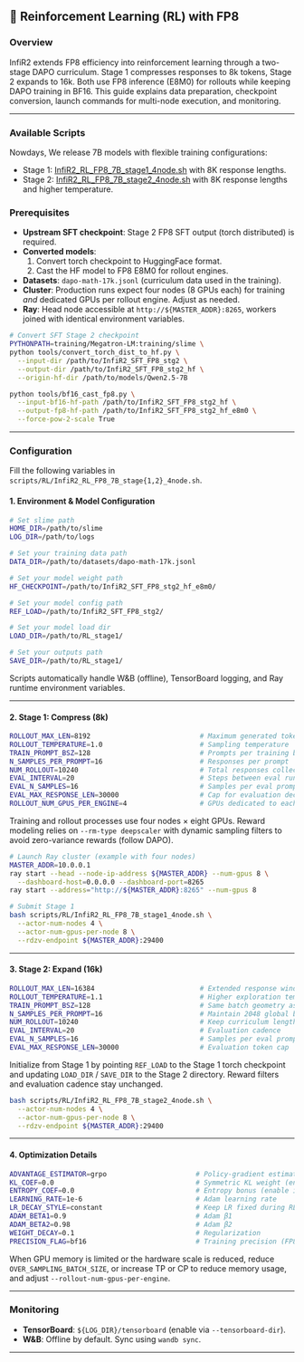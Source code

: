 ## 🎯 Reinforcement Learning (RL) with FP8

### Overview
InfiR2 extends FP8 efficiency into reinforcement learning through a two-stage DAPO curriculum. Stage 1 compresses responses to 8k tokens, Stage 2 expands to 16k. Both use FP8 inference (E8M0) for rollouts while keeping DAPO training in BF16. This guide explains data preparation, checkpoint conversion, launch commands for multi-node execution, and monitoring.

---

### Available Scripts

Nowdays, We release 7B models with flexible training configurations:

- Stage 1: [InfiR2_RL_FP8_7B_stage1_4node.sh](scripts/RL/InfiR2_RL_FP8_7B_stage1_4node.sh) with 8K response lengths.
- Stage 2: [InfiR2_RL_FP8_7B_stage2_4node.sh](scripts/RL/InfiR2_RL_FP8_7B_stage2_4node.sh) with 8K response lengths and higher temperature.

### Prerequisites
- **Upstream SFT checkpoint**: Stage 2 FP8 SFT output (torch distributed) is required.
- **Converted models**:  
  1. Convert torch checkpoint to HuggingFace format.  
  2. Cast the HF model to FP8 E8M0 for rollout engines.
- **Datasets**: `dapo-math-17k.jsonl` (curriculum data used in the training).
- **Cluster**: Production runs expect four nodes (8 GPUs each) for training *and* dedicated GPUs per rollout engine. Adjust as needed.
- **Ray**: Head node accessible at `http://${MASTER_ADDR}:8265`, workers joined with identical environment variables.

```bash
# Convert SFT Stage 2 checkpoint
PYTHONPATH=training/Megatron-LM:training/slime \
python tools/convert_torch_dist_to_hf.py \
  --input-dir /path/to/InfiR2_SFT_FP8_stg2 \
  --output-dir /path/to/InfiR2_SFT_FP8_stg2_hf \
  --origin-hf-dir /path/to/models/Qwen2.5-7B

python tools/bf16_cast_fp8.py \
  --input-bf16-hf-path /path/to/InfiR2_SFT_FP8_stg2_hf \
  --output-fp8-hf-path /path/to/InfiR2_SFT_FP8_stg2_hf_e8m0 \
  --force-pow-2-scale True
```

---

### Configuration
Fill the following variables in `scripts/RL/InfiR2_RL_FP8_7B_stage{1,2}_4node.sh`.

#### 1. Environment & Model Configuration

```bash
# Set slime path
HOME_DIR=/path/to/slime
LOG_DIR=/path/to/logs

# Set your training data path
DATA_DIR=/path/to/datasets/dapo-math-17k.jsonl

# Set your model weight path
HF_CHECKPOINT=/path/to/InfiR2_SFT_FP8_stg2_hf_e8m0/

# Set your model config path
REF_LOAD=/path/to/InfiR2_SFT_FP8_stg2/    

# Set your model load dir
LOAD_DIR=/path/to/RL_stage1/                      

# Set your outputs path
SAVE_DIR=/path/to/RL_stage1/
```

Scripts automatically handle W&B (offline), TensorBoard logging, and Ray runtime environment variables.

---

#### 2. Stage 1: Compress (8k)

```bash
ROLLOUT_MAX_LEN=8192                           # Maximum generated tokens
ROLLOUT_TEMPERATURE=1.0                        # Sampling temperature
TRAIN_PROMPT_BSZ=128                           # Prompts per training batch
N_SAMPLES_PER_PROMPT=16                        # Responses per prompt
NUM_ROLLOUT=10240                              # Total responses collected
EVAL_INTERVAL=20                               # Steps between eval runs
EVAL_N_SAMPLES=16                              # Samples per eval prompt
EVAL_MAX_RESPONSE_LEN=30000                    # Cap for evaluation decoding
ROLLOUT_NUM_GPUS_PER_ENGINE=4                  # GPUs dedicated to each SGLang engine
```

Training and rollout processes use four nodes × eight GPUs. Reward modeling relies on `--rm-type deepscaler` with dynamic sampling filters to avoid zero-variance rewards (follow DAPO).

```bash
# Launch Ray cluster (example with four nodes)
MASTER_ADDR=10.0.0.1
ray start --head --node-ip-address ${MASTER_ADDR} --num-gpus 8 \
  --dashboard-host=0.0.0.0 --dashboard-port=8265
ray start --address="http://${MASTER_ADDR}:8265" --num-gpus 8

# Submit Stage 1
bash scripts/RL/InfiR2_RL_FP8_7B_stage1_4node.sh \
  --actor-num-nodes 4 \
  --actor-num-gpus-per-node 8 \
  --rdzv-endpoint ${MASTER_ADDR}:29400
```

---

#### 3. Stage 2: Expand (16k)

```bash
ROLLOUT_MAX_LEN=16384                          # Extended response window
ROLLOUT_TEMPERATURE=1.1                        # Higher exploration temperature
TRAIN_PROMPT_BSZ=128                           # Same batch geometry as Stage 1
N_SAMPLES_PER_PROMPT=16                        # Maintain 2048 global batch
NUM_ROLLOUT=10240                              # Keep curriculum length
EVAL_INTERVAL=20                               # Evaluation cadence
EVAL_N_SAMPLES=16                              # Samples per eval prompt
EVAL_MAX_RESPONSE_LEN=30000                    # Evaluation token cap
```

Initialize from Stage 1 by pointing `REF_LOAD` to the Stage 1 torch checkpoint and updating `LOAD_DIR` / `SAVE_DIR` to the Stage 2 directory. Reward filters and evaluation cadence stay unchanged.

```bash
bash scripts/RL/InfiR2_RL_FP8_7B_stage2_4node.sh \
  --actor-num-nodes 4 \
  --actor-num-gpus-per-node 8 \
  --rdzv-endpoint ${MASTER_ADDR}:29400
```

---

#### 4. Optimization Details

```bash
ADVANTAGE_ESTIMATOR=grpo                      # Policy-gradient estimator
KL_COEF=0.0                                   # Symmetric KL weight (enable if needed)
ENTROPY_COEF=0.0                              # Entropy bonus (enable if needed)
LEARNING_RATE=1e-6                            # Adam learning rate
LR_DECAY_STYLE=constant                       # Keep LR fixed during RL
ADAM_BETA1=0.9                                # Adam β1
ADAM_BETA2=0.98                               # Adam β2
WEIGHT_DECAY=0.1                              # Regularization
PRECISION_FLAG=bf16                           # Training precision (FP8 inference only)
```

When GPU memory is limited or the hardware scale is reduced, reduce `OVER_SAMPLING_BATCH_SIZE`, or increase TP or CP to reduce memory usage, and adjust `--rollout-num-gpus-per-engine`.

---

### Monitoring 

- **TensorBoard**: `${LOG_DIR}/tensorboard` (enable via `--tensorboard-dir`).  
- **W&B**: Offline by default. Sync using `wandb sync`.  

---

